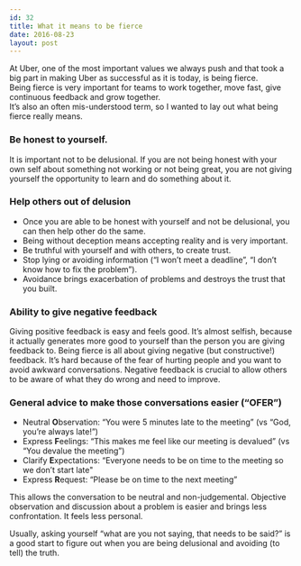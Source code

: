 ```yaml
---
id: 32
title: What it means to be fierce
date: 2016-08-23
layout: post
---
```


At Uber, one of the most important values we always push and that took a big part in making Uber as successful as it is today, is being fierce.  
Being fierce is very important for teams to work together, move fast, give continuous feedback and grow together.  
It’s also an often mis-understood term, so I wanted to lay out what being fierce really means.

### Be honest to yourself.

It is important not to be delusional. If you are not being honest with your own self about something not working or not being great, you are not giving yourself the opportunity to learn and do something about it.

### Help others out of delusion

- Once you are able to be honest with yourself and not be delusional, you can then help other do the same.  
- Being without deception means accepting reality and is very important.  
- Be truthful with yourself and with others, to create trust.  
- Stop lying or avoiding information (“I won’t meet a deadline”, “I don’t know how to fix the problem”).  
- Avoidance brings exacerbation of problems and destroys the trust that you built.  

### Ability to give negative feedback

Giving positive feedback is easy and feels good. It’s almost selfish, because it actually generates more good to yourself than the person you are giving feedback to.
Being fierce is all about giving negative (but constructive!) feedback. It’s hard because of the fear of hurting people and you want to avoid awkward conversations.
Negative feedback is crucial to allow others to be aware of what they do wrong and need to improve.

### General advice to make those conversations easier (“OFER”)

- Neutral **O**bservation: “You were 5 minutes late to the meeting” (vs “God, you’re always late!”)  
- Express **F**eelings: “This makes me feel like our meeting is devalued” (vs “You devalue the meeting”)  
- Clarify **E**xpectations: “Everyone needs to be on time to the meeting so we don’t start late"  
- Express **R**equest: “Please be on time to the next meeting”  

This allows the conversation to be neutral and non-judgemental. Objective observation and discussion about a problem is easier and brings less confrontation. It feels less personal.

Usually, asking yourself “what are you not saying, that needs to be said?” is a good start to figure out when you are being delusional and avoiding (to tell) the truth.
  